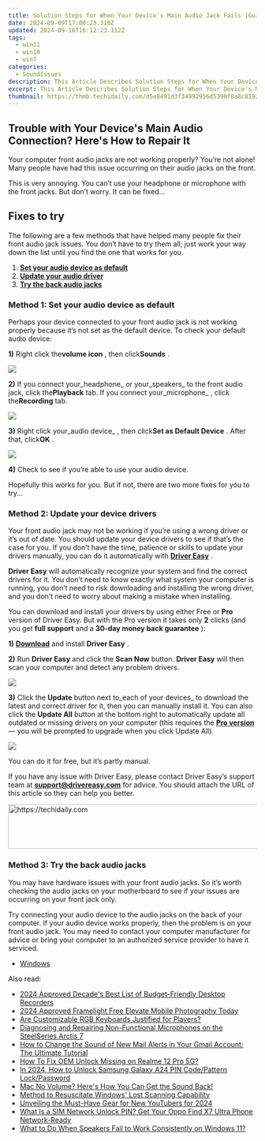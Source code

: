 ```yaml
---
title: Solution Steps for When Your Device's Main Audio Jack Fails [Guide]
date: 2024-09-09T17:00:23.310Z
updated: 2024-09-16T16:12:23.112Z
tags:
  - win11
  - win10
  - win7
categories:
  - SoundIssues
description: This Article Describes Solution Steps for When Your Device's Main Audio Jack Fails [Guide]
excerpt: This Article Describes Solution Steps for When Your Device's Main Audio Jack Fails [Guide]
thumbnail: https://thmb.techidaily.com/d5e8491d3f34992956d5390f8a8c8192037db1bb4f39254b71c759c472e8e33a.jpg
---
```


## Trouble with Your Device's Main Audio Connection? Here's How to Repair It

Your computer front audio jacks are not working properly? You’re not alone! Many people have had this issue occurring on their audio jacks on the front.

 This is very annoying. You can’t use your headphone or microphone with the front jacks. But don’t worry. It can be fixed…

## Fixes to try

 The following are a few methods that have helped many people fix their front audio jack issues. You don’t have to try them all; just work your way down the list until you find the one that works for you.

1. [**Set your audio device as default**](https://tools.techidaily.com/drivereasy/download/)
2. [**Update your audio driver**](https://tools.techidaily.com/drivereasy/download/)
3. [**Try the back audio jacks**](https://tools.techidaily.com/drivereasy/download/)

### Method 1: Set your audio device as default

 Perhaps your device connected to your front audio jack is not working properly because it’s not set as the default device. To check your default audio device:

**1)** Right click the**volume icon** , then click**Sounds** .

![](https://images.drivereasy.com/wp-content/uploads/2018/06/img_5b348985cac7a.jpg)

**2)** If you connect your_headphone_ or your_speakers_ to the front audio jack, click the**Playback** tab. If you connect your_microphone_ , click the**Recording** tab.

![](https://images.drivereasy.com/wp-content/uploads/2018/06/img_5b348efb28884.jpg)

**3)** Right click your_audio device_ , then click**Set as Default Device** . After that, click**OK** .

![](https://images.drivereasy.com/wp-content/uploads/2018/06/img_5b34902f6d664.jpg)

**4)** Check to see if you’re able to use your audio device.

 Hopefully this works for you. But if not, there are two more fixes for you to try…

### Method 2: Update your device drivers

 Your front audio jack may not be working if you’re using a wrong driver or it’s out of date. You should update your device drivers to see if that’s the case for you. If you don’t have the time, patience or skills to update your drivers manually, you can do it automatically with [**Driver Easy**](https://tools.techidaily.com/drivereasy/download/) .

**Driver Easy**  will automatically recognize your system and find the correct drivers for it. You don’t need to know exactly what system your computer is running, you don’t need to risk downloading and installing the wrong driver, and you don’t need to worry about making a mistake when installing.

 You can download and install your drivers by using either Free or **Pro**  version of Driver Easy. But with the Pro version it takes only **2**  clicks (and you get **full support** and a **30-day money back guarantee** ):

**1)** [**Download**](https://tools.techidaily.com/drivereasy/download/) and install **Driver Easy** .

**2)** Run **Driver Easy** and click the **Scan Now** button. **Driver Easy**  will then scan your computer and detect any problem drivers.

![](https://images.drivereasy.com/wp-content/uploads/2018/06/img_5b344dbcb3a78.jpg)

**3)**  Click the **Update**  button next to_each of your devices_ to download the latest and correct driver for it, then you can manually install it. You can also click the **Update All**  button at the bottom right to automatically update all outdated or missing drivers on your computer (this requires the **[Pro version](https://tools.techidaily.com/drivereasy/download/)**  — you will be prompted to upgrade when you click Update All).

![](https://images.drivereasy.com/wp-content/uploads/2018/06/img_5b3494ff64802.jpg)

 You can do it for free, but it’s partly manual.

 If you have any issue with Driver Easy, please contact Driver Easy’s support team at **[support@drivereasy.com](https://tools.techidaily.com/drivereasy/download/)**  for advice. You should attach the URL of this article so they can help you better.

<!-- affiliate ads begin -->
<a href="https://aligracehair.sjv.io/c/5597632/2135375/19272" target="_top" id="2135375">
  <img src="//a.impactradius-go.com/display-ad/19272-2135375" border="0" alt="https://techidaily.com" width="728" height="90"/>
</a>
<img height="0" width="0" src="https://aligracehair.sjv.io/i/5597632/2135375/19272" style="position:absolute;visibility:hidden;" border="0" />
<!-- affiliate ads end -->

### Method 3: Try the back audio jacks

 You may have hardware issues with your front audio jacks. So it’s worth checking the audio jacks on your motherboard to see if your issues are occurring on your front jack only.

 Try connecting your audio device to the audio jacks on the back of your computer. If your audio device works properly, then the problem is on your front audio jack. You may need to contact your computer manufacturer for advice or bring your computer to an authorized service provider to have it serviced.

* [Windows](https://tools.techidaily.com/drivereasy/download/)

<ins class="adsbygoogle"
     style="display:block"
     data-ad-format="autorelaxed"
     data-ad-client="ca-pub-7571918770474297"
     data-ad-slot="1223367746"></ins>

<ins class="adsbygoogle"
     style="display:block"
     data-ad-client="ca-pub-7571918770474297"
     data-ad-slot="8358498916"
     data-ad-format="auto"
     data-full-width-responsive="true"></ins>

<span class="atpl-alsoreadstyle">Also read:</span>
<div><ul>
<li><a href="https://screen-sharing-recording.techidaily.com/2024-approved-decades-best-list-of-budget-friendly-desktop-recorders/"><u>2024 Approved Decade's Best List of Budget-Friendly Desktop Recorders</u></a></li>
<li><a href="https://some-knowledge.techidaily.com/2024-approved-framelight-free-elevate-mobile-photography-today/"><u>2024 Approved Framelight Free Elevate Mobile Photography Today</u></a></li>
<li><a href="https://games-able.techidaily.com/are-customizable-rgb-keyboards-justified-for-players/"><u>Are Customizable RGB Keyboards Justified for Players?</u></a></li>
<li><a href="https://sound-issues.techidaily.com/diagnosing-and-repairing-non-functional-microphones-on-the-steelseries-arctis-7/"><u>Diagnosing and Repairing Non-Functional Microphones on the SteelSeries Arctis 7</u></a></li>
<li><a href="https://technical-tips.techidaily.com/how-to-change-the-sound-of-new-mail-alerts-in-your-gmail-account-the-ultimate-tutorial/"><u>How to Change the Sound of New Mail Alerts in Your Gmail Account: The Ultimate Tutorial</u></a></li>
<li><a href="https://easy-unlock-android.techidaily.com/how-to-fix-oem-unlock-missing-on-realme-12-pro-5g-by-drfone-android/"><u>How To Fix OEM Unlock Missing on Realme 12 Pro 5G?</u></a></li>
<li><a href="https://android-unlock.techidaily.com/in-2024-how-to-unlock-samsung-galaxy-a24-pin-codepattern-lockpassword-by-drfone-android/"><u>In 2024, How to Unlock Samsung Galaxy A24 PIN Code/Pattern Lock/Password</u></a></li>
<li><a href="https://sound-issues.techidaily.com/mac-no-volume-heres-how-you-can-get-the-sound-back/"><u>Mac No Volume? Here's How You Can Get the Sound Back!</u></a></li>
<li><a href="https://sound-issues.techidaily.com/method-to-resuscitate-windows-lost-scanning-capability/"><u>Method to Resuscitate Windows' Lost Scanning Capability</u></a></li>
<li><a href="https://facebook-video-footage.techidaily.com/unveiling-the-must-have-gear-for-new-youtubers-for-2024/"><u>Unveiling the Must-Have Gear for New YouTubers for 2024</u></a></li>
<li><a href="https://sim-unlock.techidaily.com/what-is-a-sim-network-unlock-pin-get-your-oppo-find-x7-ultra-phone-network-ready-by-drfone-android/"><u>What Is a SIM Network Unlock PIN? Get Your Oppo Find X7 Ultra Phone Network-Ready</u></a></li>
<li><a href="https://sound-issues.techidaily.com/what-to-do-when-speakers-fail-to-work-consistently-on-windows-11/"><u>What to Do When Speakers Fail to Work Consistently on Windows 11?</u></a></li>
</ul></div>

